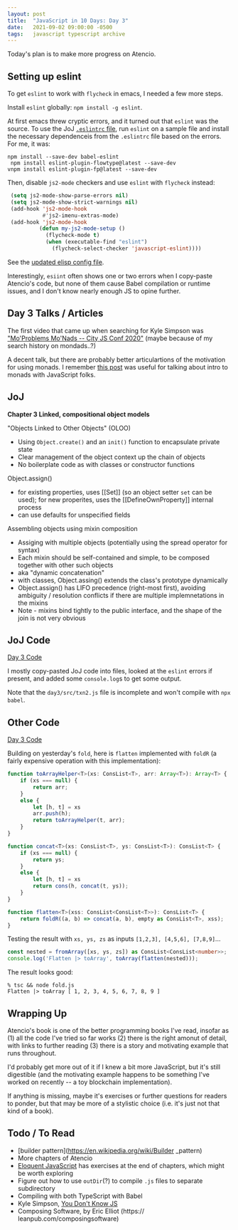 ```yaml
---
layout: post
title:  "JavaScript in 10 Days: Day 3"
date:   2021-09-02 09:00:00 -0500
tags:   javascript typescript archive
---
```


Today's plan is to make more progress on Atencio.

## Setting up eslint

To get  `eslint` to work with `flycheck` in emacs, I needed a few more steps.

Install `eslint` globally: `npm install -g eslint`.

At first emacs threw cryptic errors, and it turned out that `eslint` was the source. To use the JoJ [`.eslintrc` file](https://github.com/tkuriyama/learn-js/blob/master/joj/.eslintrc), run `eslint` on a sample file and install the necessary dependenceis from the `.eslintrc` file based on the errors. For me, it was:

```node
npm install --save-dev babel-eslint 
 npm install eslint-plugin-flowtype@latest --save-dev
vnpm install eslint-plugin-fp@latest --save-dev
```

Then, disable `js2-mode` checkers and use `eslint` with `flycheck` instead:

```lisp
 (setq js2-mode-show-parse-errors nil)
 (setq js2-mode-show-strict-warnings nil)
 (add-hook 'js2-mode-hook
           #'js2-imenu-extras-mode)
 (add-hook 'js2-mode-hook
          (defun my-js2-mode-setup ()
            (flycheck-mode t)
            (when (executable-find "eslint")
              (flycheck-select-checker 'javascript-eslint))))
```

See the [updated elisp config file](https://gist.github.com/tkuriyama/9dc372fdf7069744e3def37a6c8f8087).

Interestingly, `esiint` often shows one or two errors when I copy-paste Atencio's code, but none of them cause Babel compilation or runtime issues, and I don't know nearly enough JS to opine further.


## Day 3 Talks / Articles

The first video that came up when searching for Kyle Simpson was ["Mo'Problems Mo'Nads -- City JS Conf 2020"](https://www.youtube.com/watch?v=TKJPwRLQwsA) (maybe because of my search history on mondads..?)

A decent talk, but there are probably better articulartions of the motivation for using monads. I remember [this post](https://blog.jcoglan.com/2011/03/05/translation-from-haskell-to-javascript-of-selected-portions-of-the-best-introduction-to-monads-ive-ever-read/) was useful for talking about intro to monads with JavaScript folks. 


## JoJ

**Chapter 3 Linked, compositional object models**

"Objects Linked to Other Objects" (OLOO)

- Using `Object.create()` and an `init()` function to encapsulate private state
- Clear management of the object context up the chain of objects
- No boilerplate code as with classes or constructor functions

Object.assign()

- for existing properties, uses [[Set]] (so an object setter `set` can be used); for new properites, uses the [[DefineOwnProperty]] internal process
- can use defaults for unspecified fields

Assembling objects using mixin composition

- Assiging with multiple objects (potentially using the spread operator for syntax)
- Each mixin should be self-contained and simple, to be composed together with other such objects
- aka "dynamic concatenation"
- with classes, Object.assing() extends the class's prototype dynamically
- Object.assign() has LIFO precedence (right-most first), avoiding ambiguity / resolution conflicts if there are multiple implemnetations in the mixins
- Note - mixins bind tightly to the public interface, and the shape of the join is not very obvious


## JoJ Code

[Day 3 Code](https://github.com/tkuriyama/learn-js/tree/master/joj/day3)

I mostly copy-pasted JoJ code into files, looked at the `eslint` errors if present, and added some `console.log`s to get some output.

Note that the `day3/src/txn2.js` file is incomplete and won't compile with `npx babel`.


## Other Code

[Day 3 Code](https://github.com/tkuriyama/learn-js/tree/master/snippets/day3)

Building on yesterday's `fold`, here is `flatten` implemented with `foldR` (a fairly expensive operation with this implementation):

```typescript
function toArrayHelper<T>(xs: ConsList<T>, arr: Array<T>): Array<T> {
    if (xs === null) {
        return arr;
    }
    else {
        let [h, t] = xs
        arr.push(h);
        return toArrayHelper(t, arr);
    }
}

function concat<T>(xs: ConsList<T>, ys: ConsList<T>): ConsList<T> {
    if (xs === null) {
        return ys;
    }
    else {
        let [h, t] = xs
        return cons(h, concat(t, ys));
    }
}

function flatten<T>(xss: ConsList<ConsList<T>>): ConsList<T> {
    return foldR((a, b) => concat(a, b), empty as ConsList<T>, xss);
}
```

Testing the result with `xs, ys, zs` as inputs `[1,2,3], [4,5,6], [7,8,9]`...

```typescript
const nested = fromArray([xs, ys, zs]) as ConsList<ConsList<number>>;
console.log('Flatten |> toArray', toArray(flatten(nested)));
```

The result looks good:

```shell
% tsc && node fold.js
Flatten |> toArray [ 1, 2, 3, 4, 5, 6, 7, 8, 9 ]
```


## Wrapping Up

Atencio's book is one of the better programming books I've read, insofar as (1) all the code I've tried so far works (2) there is the right amonut of detail, with links to further reading (3) there is a story and motivating example that runs throughout.

I'd probably get more out of it if I knew a bit more JavaScript, but it's still digestible (and the motivating example happens to be something I've worked on recently -- a toy blockchain implementation).

If anything is missing, maybe it's exercises or further questions for readers to ponder, but that may be more of a stylistic choice (i.e. it's just not that kind of a book).


## Todo / To Read
- [builder pattern](https://en.wikipedia.org/wiki/Builder _pattern)
- More chapters of  Atencio
- [Eloquent JavaScript](https://eloquentjavascript.net/) has exercises at the end of chapters, which might be worth exploring
- Figure out how to use `outDir`(?) to compile `.js` files to separate subdirectory
- Compiling with both TypeScript with Babel
- Kyle Simpson, [You Don't Know JS](https://github.com/getify/You-Dont-Know-JS/tree/1st-ed)
- Composing Software, by Eric Elliot (https:// leanpub.com/composingsoftware)
